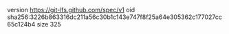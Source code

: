 version https://git-lfs.github.com/spec/v1
oid sha256:3226b863316dc211a56c30b1c143e747f8f25a64e305362c177027cc65c124b4
size 325
